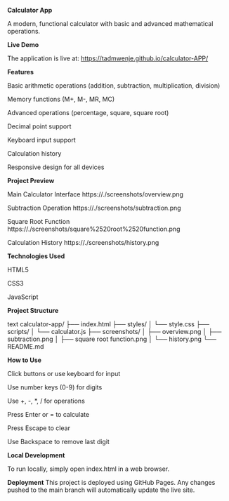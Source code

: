 **Calculator App**

A modern, functional calculator with basic and advanced mathematical operations.

**Live Demo**

The application is live at:
https://tadmwenje.github.io/calculator-APP/

**Features**

Basic arithmetic operations (addition, subtraction, multiplication, division)

Memory functions (M+, M-, MR, MC)

Advanced operations (percentage, square, square root)

Decimal point support

Keyboard input support

Calculation history

Responsive design for all devices

**Project Preview**

Main Calculator Interface
https://./screenshots/overview.png

Subtraction Operation
https://./screenshots/subtraction.png

Square Root Function
https://./screenshots/square%2520root%2520function.png

Calculation History
https://./screenshots/history.png

**Technologies Used**

HTML5

CSS3

JavaScript

**Project Structure**

text
calculator-app/
├── index.html
├── styles/
│   └── style.css
├── scripts/
│   └── calculator.js
├── screenshots/
│   ├── overview.png
│   ├── subtraction.png
│   ├── square root function.png
│   └── history.png
└── README.md

**How to Use**

Click buttons or use keyboard for input

Use number keys (0-9) for digits

Use +, -, *, / for operations

Press Enter or = to calculate

Press Escape to clear

Use Backspace to remove last digit

**Local Development**

To run locally, simply open index.html in a web browser.

**Deployment**
This project is deployed using GitHub Pages. Any changes pushed to the main branch will automatically update the live site.
